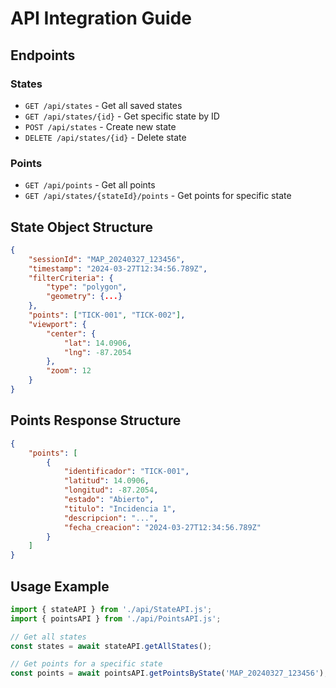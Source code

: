 # API Integration Guide

## Endpoints

### States

- `GET /api/states` - Get all saved states
- `GET /api/states/{id}` - Get specific state by ID
- `POST /api/states` - Create new state
- `DELETE /api/states/{id}` - Delete state

### Points

- `GET /api/points` - Get all points
- `GET /api/states/{stateId}/points` - Get points for specific state

## State Object Structure

```json
{
    "sessionId": "MAP_20240327_123456",
    "timestamp": "2024-03-27T12:34:56.789Z",
    "filterCriteria": {
        "type": "polygon",
        "geometry": {...}
    },
    "points": ["TICK-001", "TICK-002"],
    "viewport": {
        "center": {
            "lat": 14.0906,
            "lng": -87.2054
        },
        "zoom": 12
    }
}
```

## Points Response Structure

```json
{
    "points": [
        {
            "identificador": "TICK-001",
            "latitud": 14.0906,
            "longitud": -87.2054,
            "estado": "Abierto",
            "titulo": "Incidencia 1",
            "descripcion": "...",
            "fecha_creacion": "2024-03-27T12:34:56.789Z"
        }
    ]
}
```

## Usage Example

```javascript
import { stateAPI } from './api/StateAPI.js';
import { pointsAPI } from './api/PointsAPI.js';

// Get all states
const states = await stateAPI.getAllStates();

// Get points for a specific state
const points = await pointsAPI.getPointsByState('MAP_20240327_123456');
```